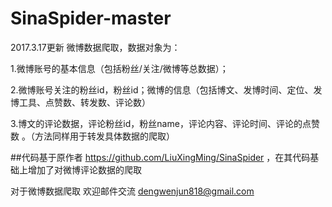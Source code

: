 # SinaSpider-master
2017.3.17更新
微博数据爬取，数据对象为：

1.微博账号的基本信息（包括粉丝/关注/微博等总数据）；

2.微博账号关注的粉丝id，粉丝id；微博的信息（包括博文、发博时间、定位、发博工具、点赞数、转发数、评论数）

3.博文的评论数据，评论粉丝id，粉丝name，评论内容、评论时间、评论的点赞数 。（方法同样用于转发具体数据的爬取）

##代码基于原作者  https://github.com/LiuXingMing/SinaSpider ，在其代码基础上增加了对微博评论数据的爬取

对于微博数据爬取 欢迎邮件交流 dengwenjun818@gmail.com
